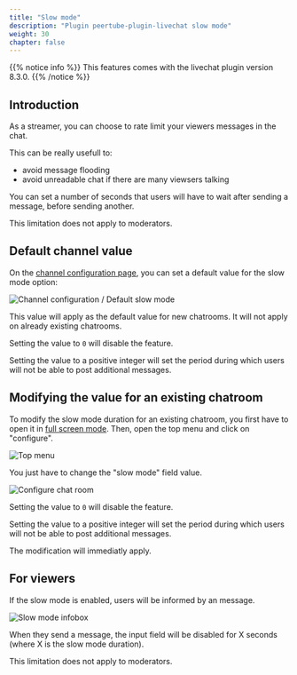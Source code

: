 ```yaml
---
title: "Slow mode"
description: "Plugin peertube-plugin-livechat slow mode"
weight: 30
chapter: false
---
```


{{% notice info %}}
This features comes with the livechat plugin version 8.3.0.
{{% /notice %}}

## Introduction

As a streamer, you can choose to rate limit your viewers messages in the chat.

This can be really usefull to:

* avoid message flooding
* avoid unreadable chat if there are many viewsers talking

You can set a number of seconds that users will have to wait after sending a message, before sending another.

This limitation does not apply to moderators.

## Default channel value

On the [channel configuration page](/peertube-plugin-livechat/documentation/user/streamers/channel), you can set a default value for the slow mode option:

![Channel configuration / Default slow mode](/peertube-plugin-livechat/images/slow_mode_channel_option.png?classes=shadow,border&height=400px)

This value will apply as the default value for new chatrooms.
It will not apply on already existing chatrooms.

Setting the value to `0` will disable the feature.

Setting the value to a positive integer will set the period during which users will not be able to post additional messages.

## Modifying the value for an existing chatroom

To modify the slow mode duration for an existing chatroom, you first have to open it in [full screen mode](/peertube-plugin-livechat/documentation/user/viewers).
Then, open the top menu and click on "configure".

![Top menu](/peertube-plugin-livechat/images/top_menu.png?classes=shadow,border&height=200px)

You just have to change the "slow mode" field value.

![Configure chat room](/peertube-plugin-livechat/images/configure.png?classes=shadow,border&height=200px)

Setting the value to `0` will disable the feature.

Setting the value to a positive integer will set the period during which users will not be able to post additional messages.

The modification will immediatly apply.

## For viewers

If the slow mode is enabled, users will be informed by an message.

![Slow mode infobox](/peertube-plugin-livechat/images/slow_mode.png?classes=shadow,border&height=400px)

When they send a message, the input field will be disabled for X seconds (where X is the slow mode duration).

This limitation does not apply to moderators.
